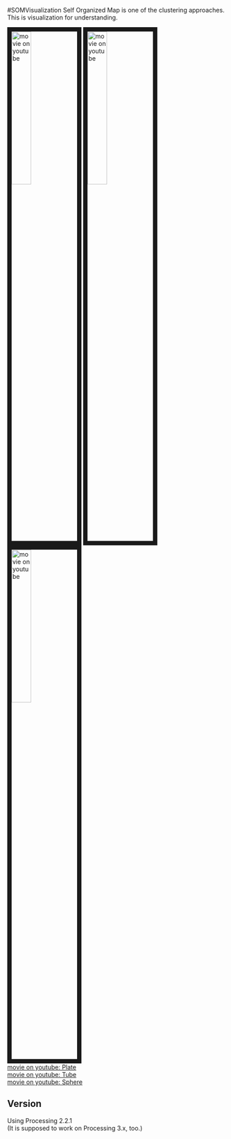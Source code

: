 #SOMVisualization
Self Organized Map is one of the clustering approaches. This is visualization for understanding.  

<a href="http://www.youtube.com/watch?feature=player_embedded&v=sY0sSYto9ew
" target="_blank"><img src="http://img.youtube.com/vi/sY0sSYto9ew/0.jpg " 
alt="movie on youtube" width=30% border="10" /></a>
<a href="http://www.youtube.com/watch?feature=player_embedded&v=V5DClfVw0Q0
" target="_blank"><img src="http://img.youtube.com/vi/V5DClfVw0Q0/0.jpg " 
alt="movie on youtube" width=30% border="10" /></a>
<a href="http://www.youtube.com/watch?feature=player_embedded&v=PseKV_Wp0dc
" target="_blank"><img src="http://img.youtube.com/vi/PseKV_Wp0dc/0.jpg " 
alt="movie on youtube" width=30% border="10" /></a>  
[movie on youtube: Plate](https://www.youtube.com/watch?v=sY0sSYto9ew)  
[movie on youtube: Tube](https://www.youtube.com/watch?v=V5DClfVw0Q0)  
[movie on youtube: Sphere](https://www.youtube.com/watch?v=PseKV_Wp0dc)  

## Version
Using Processing 2.2.1  
(It is supposed to work on Processing 3.x, too.)